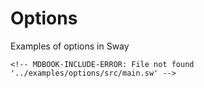 # Options

Examples of options in Sway

```sway
<!-- MDBOOK-INCLUDE-ERROR: File not found '../examples/options/src/main.sw' -->
```
